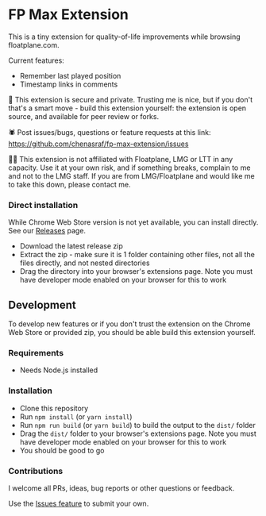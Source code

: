 # FP Max Extension

This is a tiny extension for quality-of-life improvements while browsing floatplane.com.

Current features:

- Remember last played position
- Timestamp links in comments

🔐 This extension is secure and private. Trusting me is nice, but if you don't that's a smart move -
build this extension yourself: the extension is open source, and available for peer review or forks.

🕷 Post issues/bugs, questions or feature requests at this link:
https://github.com/chenasraf/fp-max-extension/issues

👨‍⚖️ This extension is not affiliated with Floatplane, LMG or LTT in any capacity. Use it at your own
risk, and if something breaks, complain to me and not to the LMG staff. If you are from
LMG/Floatplane and would like me to take this down, please contact me.

### Direct installation

While Chrome Web Store version is not yet available, you can install directly. See our
[Releases](https://github.com/chenasraf/fp-max-extension/releases/latest) page.

- Download the latest release zip
- Extract the zip - make sure it is 1 folder containing other files, not all the files directly, and
  not nested directories
- Drag the directory into your browser's extensions page. Note you must have developer mode enabled
  on your browser for this to work

## Development

To develop new features or if you don't trust the extension on the Chrome Web Store or provided zip,
you should be able build this extension yourself.

### Requirements

- Needs Node.js installed

### Installation

- Clone this repository
- Run `npm install` (or `yarn install`)
- Run `npm run build` (or `yarn build`) to build the output to the `dist/` folder
- Drag the `dist/` folder to your browser's extensions page. Note you must have developer mode
  enabled on your browser for this to work
- You should be good to go

### Contributions

I welcome all PRs, ideas, bug reports or other questions or feedback.

Use the [Issues feature](https://github.com/chenasraf/fp-max-extension) to submit your own.
